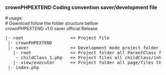 <h3>crownPHPEXTEND Coding convention saver/development file</h3>
# usage: <br />
# Download follow the folder structure bellow <br />
crownPHPEXTEND v1.0 saver official Release <br />
<pre>
|- root                  => Project file  
 |- crownPHPEXTEND
 |- saver                => Development mode project folder 
   |- root               => Project folder all ParentClass functionality methods which set to Protected, Private and Final
    - childClass_1.php   => Project files all childClass/inheritance method which set all to Final public called handler carry the burden between root and executor/view files.
   |- view/executor      => Project folder all page/files that contains data for client side specially HTML.  
 |- index.php
</pre>  
   
